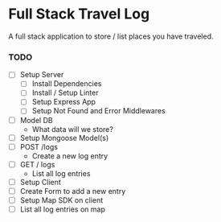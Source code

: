 # Full Stack Travel Log

A full stack application to store / list places you have traveled.

### TODO

* [ ] Setup Server
  * [ ] Install Dependencies
  * [ ] Install / Setup Linter
  * [ ] Setup Express App
  * [ ] Setup Not Found and Error Middlewares
* [ ] Model DB
  * What data will we store?
* [ ] Setup Mongoose Model(s)
* [ ] POST /logs
  * Create a new log entry
* [ ] GET / logs
  * List all log entries
* [ ] Setup Client
* [ ] Create Form to add a new entry
* [ ] Setup Map SDK on client
* [ ] List all log entries on map